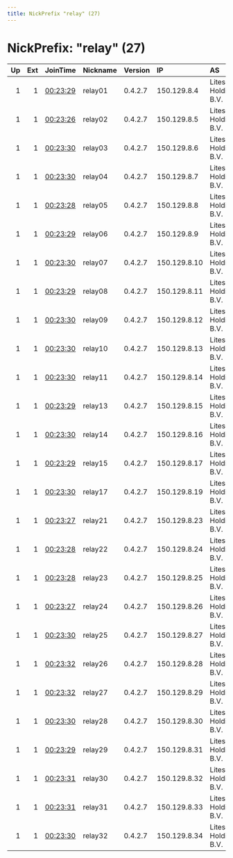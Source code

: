 ```yaml
---
title: NickPrefix "relay" (27)
---
```


# NickPrefix: "relay" (27)

|   Up |   Ext | JoinTime                                                                                            | Nickname   | Version   | IP           | AS                      | CC   |   ORp |   Dirp | OS    | Contact                            |   eFamMembers |
|-----:|------:|:----------------------------------------------------------------------------------------------------|:-----------|:----------|:-------------|:------------------------|:-----|------:|-------:|:------|:-----------------------------------|--------------:|
|    1 |     1 | [00:23:29](https://metrics.torproject.org/rs.html#details/D7188148CF8CBACDF884C5E6615E82AA46DDB320) | relay01    | 0.4.2.7   | 150.129.8.4  | Liteserver Holding B.V. | nl   |  9001 |   9030 | Linux | kleinendorstwiebe AT gmail DOT com |            27 |
|    1 |     1 | [00:23:26](https://metrics.torproject.org/rs.html#details/078A661362B4959F64F8E01DF4646101542E1AD2) | relay02    | 0.4.2.7   | 150.129.8.5  | Liteserver Holding B.V. | nl   |  9001 |   9030 | Linux | kleinendorstwiebe AT gmail DOT com |            27 |
|    1 |     1 | [00:23:30](https://metrics.torproject.org/rs.html#details/AC7FFC636CD734A0FDC22BF811841AE89743FC4F) | relay03    | 0.4.2.7   | 150.129.8.6  | Liteserver Holding B.V. | nl   |  9001 |   9030 | Linux | kleinendorstwiebe AT gmail DOT com |            27 |
|    1 |     1 | [00:23:30](https://metrics.torproject.org/rs.html#details/F4F1EBAC8A75880F126DDE0DDDE5A652820F2F69) | relay04    | 0.4.2.7   | 150.129.8.7  | Liteserver Holding B.V. | nl   |  9001 |   9030 | Linux | kleinendorstwiebe AT gmail DOT com |            27 |
|    1 |     1 | [00:23:28](https://metrics.torproject.org/rs.html#details/01DAC406BD545B6EB41D3E12476E70EAE4872407) | relay05    | 0.4.2.7   | 150.129.8.8  | Liteserver Holding B.V. | nl   |  9001 |   9030 | Linux | kleinendorstwiebe AT gmail DOT com |            27 |
|    1 |     1 | [00:23:29](https://metrics.torproject.org/rs.html#details/97F3FDE85A765E009F8F94F03970234C05F82F3B) | relay06    | 0.4.2.7   | 150.129.8.9  | Liteserver Holding B.V. | nl   |  9001 |   9030 | Linux | kleinendorstwiebe AT gmail DOT com |            27 |
|    1 |     1 | [00:23:30](https://metrics.torproject.org/rs.html#details/8C28E2857B25C9A92309699416D74AE7AA1A2CCC) | relay07    | 0.4.2.7   | 150.129.8.10 | Liteserver Holding B.V. | nl   |  9001 |   9030 | Linux | kleinendorstwiebe AT gmail DOT com |            27 |
|    1 |     1 | [00:23:29](https://metrics.torproject.org/rs.html#details/A9EE8826DF8A4E7BDE76CA9740970415516A307E) | relay08    | 0.4.2.7   | 150.129.8.11 | Liteserver Holding B.V. | nl   |  9001 |   9030 | Linux | kleinendorstwiebe AT gmail DOT com |            27 |
|    1 |     1 | [00:23:30](https://metrics.torproject.org/rs.html#details/1970C3CE0F945DA0D16DF5191DC8B0483A421A75) | relay09    | 0.4.2.7   | 150.129.8.12 | Liteserver Holding B.V. | nl   |  9001 |   9030 | Linux | kleinendorstwiebe AT gmail DOT com |            27 |
|    1 |     1 | [00:23:30](https://metrics.torproject.org/rs.html#details/CB78B3066AFFCC9C0DDC9CBBA5642BE162D2CEB9) | relay10    | 0.4.2.7   | 150.129.8.13 | Liteserver Holding B.V. | nl   |  9001 |   9030 | Linux | kleinendorstwiebe AT gmail DOT com |            27 |
|    1 |     1 | [00:23:30](https://metrics.torproject.org/rs.html#details/C00CBEE82D153439F4D1D3CDF8406646BCA2DB7E) | relay11    | 0.4.2.7   | 150.129.8.14 | Liteserver Holding B.V. | nl   |  9001 |   9030 | Linux | kleinendorstwiebe AT gmail DOT com |            27 |
|    1 |     1 | [00:23:29](https://metrics.torproject.org/rs.html#details/5C34E92C2F19FA99DB9A680D75C0382E2C91DDE9) | relay13    | 0.4.2.7   | 150.129.8.15 | Liteserver Holding B.V. | nl   |  9001 |   9030 | Linux | kleinendorstwiebe AT gmail DOT com |            27 |
|    1 |     1 | [00:23:30](https://metrics.torproject.org/rs.html#details/EF5C9DD6B529FC82D812AC54EA976E14B201652A) | relay14    | 0.4.2.7   | 150.129.8.16 | Liteserver Holding B.V. | nl   |  9001 |   9030 | Linux | kleinendorstwiebe AT gmail DOT com |            27 |
|    1 |     1 | [00:23:29](https://metrics.torproject.org/rs.html#details/F1B3A0B6F45727B9BB0C9E87A7AF4D62A3616F78) | relay15    | 0.4.2.7   | 150.129.8.17 | Liteserver Holding B.V. | nl   |  9001 |   9030 | Linux | kleinendorstwiebe AT gmail DOT com |            27 |
|    1 |     1 | [00:23:30](https://metrics.torproject.org/rs.html#details/11F76D073C30EE2C8849602B90950659E79EB0B0) | relay17    | 0.4.2.7   | 150.129.8.19 | Liteserver Holding B.V. | nl   |  9001 |   9030 | Linux | kleinendorstwiebe AT gmail DOT com |            27 |
|    1 |     1 | [00:23:27](https://metrics.torproject.org/rs.html#details/17B63505746D57A2C3F240C63EA0DDE7B7EB73C8) | relay21    | 0.4.2.7   | 150.129.8.23 | Liteserver Holding B.V. | nl   |  9001 |   9030 | Linux | kleinendorstwiebe AT gmail DOT com |            27 |
|    1 |     1 | [00:23:28](https://metrics.torproject.org/rs.html#details/7A6014B07509E75172FCF036CC4E9870260470FF) | relay22    | 0.4.2.7   | 150.129.8.24 | Liteserver Holding B.V. | nl   |  9001 |   9030 | Linux | kleinendorstwiebe AT gmail DOT com |            27 |
|    1 |     1 | [00:23:28](https://metrics.torproject.org/rs.html#details/01C05513D12F63AE9E72588E8EAB459028C44689) | relay23    | 0.4.2.7   | 150.129.8.25 | Liteserver Holding B.V. | nl   |  9001 |   9030 | Linux | kleinendorstwiebe AT gmail DOT com |            27 |
|    1 |     1 | [00:23:27](https://metrics.torproject.org/rs.html#details/40D792754B7B891672288E3705B98C612B002531) | relay24    | 0.4.2.7   | 150.129.8.26 | Liteserver Holding B.V. | nl   |  9001 |   9030 | Linux | kleinendorstwiebe AT gmail DOT com |            27 |
|    1 |     1 | [00:23:30](https://metrics.torproject.org/rs.html#details/5F1381FA3963CAAF712235CA34D6B15FDDF14966) | relay25    | 0.4.2.7   | 150.129.8.27 | Liteserver Holding B.V. | nl   |  9001 |   9030 | Linux | kleinendorstwiebe AT gmail DOT com |            27 |
|    1 |     1 | [00:23:32](https://metrics.torproject.org/rs.html#details/C13BF3056344BDD6F486E1A96C89B76671A17C33) | relay26    | 0.4.2.7   | 150.129.8.28 | Liteserver Holding B.V. | nl   |  9001 |   9030 | Linux | kleinendorstwiebe AT gmail DOT com |            27 |
|    1 |     1 | [00:23:32](https://metrics.torproject.org/rs.html#details/4A14A18B4813930E04F49011D56CDA86D0D33E59) | relay27    | 0.4.2.7   | 150.129.8.29 | Liteserver Holding B.V. | nl   |  9001 |   9030 | Linux | kleinendorstwiebe AT gmail DOT com |            27 |
|    1 |     1 | [00:23:30](https://metrics.torproject.org/rs.html#details/8DFCD8E4F626AC933A93AC66847F7C5915824171) | relay28    | 0.4.2.7   | 150.129.8.30 | Liteserver Holding B.V. | nl   |  9001 |   9030 | Linux | kleinendorstwiebe AT gmail DOT com |            27 |
|    1 |     1 | [00:23:29](https://metrics.torproject.org/rs.html#details/9D63D167286F731895A2DE06C8BF6D2F549033AD) | relay29    | 0.4.2.7   | 150.129.8.31 | Liteserver Holding B.V. | nl   |  9001 |   9030 | Linux | kleinendorstwiebe AT gmail DOT com |            27 |
|    1 |     1 | [00:23:31](https://metrics.torproject.org/rs.html#details/3D20E55FFEB48BB224A510A3740C3FE56036404B) | relay30    | 0.4.2.7   | 150.129.8.32 | Liteserver Holding B.V. | nl   |  9001 |   9030 | Linux | kleinendorstwiebe AT gmail DOT com |            27 |
|    1 |     1 | [00:23:31](https://metrics.torproject.org/rs.html#details/BEFBEB3E477C77DAA8FB8FA03B6C6ABE71097786) | relay31    | 0.4.2.7   | 150.129.8.33 | Liteserver Holding B.V. | nl   |  9001 |   9030 | Linux | kleinendorstwiebe AT gmail DOT com |            27 |
|    1 |     1 | [00:23:30](https://metrics.torproject.org/rs.html#details/4FF250A3701CD24523D1B0A9C1FA760FFE9BF5E6) | relay32    | 0.4.2.7   | 150.129.8.34 | Liteserver Holding B.V. | nl   |  9001 |   9030 | Linux | kleinendorstwiebe AT gmail DOT com |            27 |

